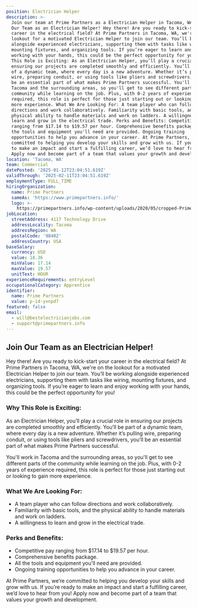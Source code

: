 ```yaml
---
position: Electrician Helper
description: >-
  Join our team at Prime Partners as a Electrician Helper in Tacoma, WA. Join
  Our Team as an Electrician Helper! Hey there! Are you ready to kick-start your
  career in the electrical field? At Prime Partners in Tacoma, WA, we're on the
  lookout for a motivated Electrician Helper to join our team. You’ll be working
  alongside experienced electricians, supporting them with tasks like wiring,
  mounting fixtures, and organizing tools. If you’re eager to learn and enjoy
  working with your hands, this could be the perfect opportunity for you! Why
  This Role is Exciting: As an Electrician Helper, you’ll play a crucial role in
  ensuring our projects are completed smoothly and efficiently. You’ll be part
  of a dynamic team, where every day is a new adventure. Whether it’s pulling
  wire, preparing conduit, or using tools like pliers and screwdrivers, you’ll
  be an essential part of what makes Prime Partners successful. You'll work in
  Tacoma and the surrounding areas, so you'll get to see different parts of the
  community while learning on the job. Plus, with 0-2 years of experience
  required, this role is perfect for those just starting out or looking to gain
  more experience. What We Are Looking For: A team player who can follow
  directions and work collaboratively. Familiarity with basic tools, and the
  physical ability to handle materials and work on ladders. A willingness to
  learn and grow in the electrical trade. Perks and Benefits: Competitive pay
  ranging from $17.14 to $19.57 per hour. Comprehensive benefits package. All
  the tools and equipment you'll need are provided. Ongoing training
  opportunities to help you advance in your career. At Prime Partners, we’re
  committed to helping you develop your skills and grow with us. If you’re ready
  to make an impact and start a fulfilling career, we’d love to hear from you!
  Apply now and become part of a team that values your growth and development.
location: 'Tacoma, WA'
team: Commercial
datePosted: '2025-01-12T23:04:51.619Z'
validThrough: '2025-02-11T23:04:51.619Z'
employmentType: FULL_TIME
hiringOrganization:
  name: Prime Partners
  sameAs: 'https://www.primepartners.info/'
  logo: >-
    https://primepartners.info/wp-content/uploads/2020/05/cropped-Prime-Partners-Logo-NO-BG-1-1.png
jobLocation:
  streetAddress: 4117 Technology Drive
  addressLocality: Tacoma
  addressRegion: WA
  postalCode: '98402'
  addressCountry: USA
baseSalary:
  currency: USD
  value: 18.36
  minValue: 17.14
  maxValue: 19.57
  unitText: HOUR
experienceRequirements: entryLevel
occupationalCategory: Apprentice
identifier:
  name: Prime Partners
  value: p-id-yxnpd7
featured: false
email:
  - will@bestelectricianjobs.com
  - support@primepartners.info
---
```




## Join Our Team as an Electrician Helper!

Hey there! Are you ready to kick-start your career in the electrical field? At Prime Partners in Tacoma, WA, we're on the lookout for a motivated Electrician Helper to join our team. You’ll be working alongside experienced electricians, supporting them with tasks like wiring, mounting fixtures, and organizing tools. If you’re eager to learn and enjoy working with your hands, this could be the perfect opportunity for you!

### Why This Role is Exciting:

As an Electrician Helper, you’ll play a crucial role in ensuring our projects are completed smoothly and efficiently. You’ll be part of a dynamic team, where every day is a new adventure. Whether it’s pulling wire, preparing conduit, or using tools like pliers and screwdrivers, you’ll be an essential part of what makes Prime Partners successful.

You'll work in Tacoma and the surrounding areas, so you'll get to see different parts of the community while learning on the job. Plus, with 0-2 years of experience required, this role is perfect for those just starting out or looking to gain more experience.

### What We Are Looking For:

- A team player who can follow directions and work collaboratively.
- Familiarity with basic tools, and the physical ability to handle materials and work on ladders.
- A willingness to learn and grow in the electrical trade.

### Perks and Benefits:

- Competitive pay ranging from $17.14 to $19.57 per hour.
- Comprehensive benefits package.
- All the tools and equipment you'll need are provided.
- Ongoing training opportunities to help you advance in your career.

At Prime Partners, we’re committed to helping you develop your skills and grow with us. If you’re ready to make an impact and start a fulfilling career, we’d love to hear from you! Apply now and become part of a team that values your growth and development.
